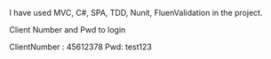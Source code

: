I have used MVC, C#, SPA, TDD, Nunit, FluenValidation in the project.

Client Number and Pwd to login

ClientNumber : 45612378
Pwd: test123
